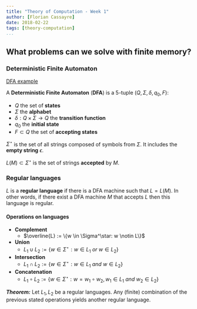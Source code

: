 ```yaml
---
title: "Theory of Computation - Week 1"
author: [Florian Cassayre]
date: 2018-02-22
tags: [theory-computation]
...
```


## What problems can we solve with finite memory?

### Deterministic Finite Automaton

[DFA example](https://upload.wikimedia.org/wikipedia/commons/9/94/DFA_example_multiplies_of_3.svg)

A **Deterministic Finite Automaton** (**DFA**) is a 5-tuple $(Q, \Sigma, \delta, q_0, F)$:

- $Q$ the set of **states**
- $\Sigma$ the **alphabet**
- $\delta: Q \times \Sigma \to Q$ the **transition function**
- $q_0$ the **initial state**
- $F \subset Q$ the set of **accepting states**

$\Sigma^\star$ is the set of all strings composed of symbols from $\Sigma$. It includes the **empty string** $\epsilon$.

$L(M) \subset \Sigma^\star$ is the set of strings **accepted** by $M$.

### Regular languages

$L$ is a **regular language** if there is a DFA machine such that $L = L(M)$. In other words, if there exist a DFA machine $M$ that accepts $L$ then this language is regular.

#### Operations on languages

- **Complement**
  - $\overline{L} := \{w \in \Sigma^\star: w \notin L\}$
- **Union**
  - $L_1 \cup L_2 := \{w \in \Sigma^\star: w \in L_1\ or\ w \in L_2\}$
- **Intersection**
  - $L_1 \cap L_2 := \{w \in \Sigma^\star: w \in L_1\ and\ w \in L_2\}$
- **Concatenation**
  - $L_1 \circ L_2 := \{w \in \Sigma^\star: w = w_1 \circ w_2, w_1 \in L_1\ and\ w_2 \in L_2\}$

***Theorem:*** Let $L_1, L_2$ be a regular languages. Any (finite) combination of the previous stated operations yields another regular language.

